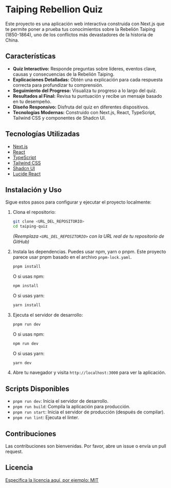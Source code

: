 # Taiping Rebellion Quiz

Este proyecto es una aplicación web interactiva construida con Next.js que te permite poner a prueba tus conocimientos sobre la Rebelión Taiping (1850-1864), uno de los conflictos más devastadores de la historia de China.

## Características

*   **Quiz Interactivo:** Responde preguntas sobre líderes, eventos clave, causas y consecuencias de la Rebelión Taiping.
*   **Explicaciones Detalladas:** Obtén una explicación para cada respuesta correcta para profundizar tu comprensión.
*   **Seguimiento del Progreso:** Visualiza tu progreso a lo largo del quiz.
*   **Resultados al Final:** Revisa tu puntuación y recibe un mensaje basado en tu desempeño.
*   **Diseño Responsivo:** Disfruta del quiz en diferentes dispositivos.
*   **Tecnologías Modernas:** Construido con Next.js, React, TypeScript, Tailwind CSS y componentes de Shadcn UI.

## Tecnologías Utilizadas

*   [Next.js](https://nextjs.org/)
*   [React](https://react.dev/)
*   [TypeScript](https://www.typescriptlang.org/)
*   [Tailwind CSS](https://tailwindcss.com/)
*   [Shadcn UI](https://ui.shadcn.com/)
*   [Lucide React](https://lucide.dev/icons/)

## Instalación y Uso

Sigue estos pasos para configurar y ejecutar el proyecto localmente:

1.  Clona el repositorio:

    ```bash
    git clone <URL_DEL_REPOSITORIO>
    cd taiping-quiz
    ```

    *(Reemplaza `<URL_DEL_REPOSITORIO>` con la URL real de tu repositorio de GitHub)*

2.  Instala las dependencias. Puedes usar npm, yarn o pnpm. Este proyecto parece usar pnpm basado en el archivo `pnpm-lock.yaml`.

    ```bash
    pnpm install
    ```

    O si usas npm:

    ```bash
    npm install
    ```

    O si usas yarn:

    ```bash
    yarn install
    ```

3.  Ejecuta el servidor de desarrollo:

    ```bash
    pnpm run dev
    ```

    O si usas npm:

    ```bash
    npm run dev
    ```

    O si usas yarn:

    ```bash
    yarn dev
    ```

4.  Abre tu navegador y visita `http://localhost:3000` para ver la aplicación.

## Scripts Disponibles

*   `pnpm run dev`: Inicia el servidor de desarrollo.
*   `pnpm run build`: Compila la aplicación para producción.
*   `pnpm run start`: Inicia el servidor de producción (después de compilar).
*   `pnpm run lint`: Ejecuta el linter.

## Contribuciones

Las contribuciones son bienvenidas. Por favor, abre un issue o envía un pull request.

## Licencia

[Especifica la licencia aquí, por ejemplo: MIT](LICENSE)
